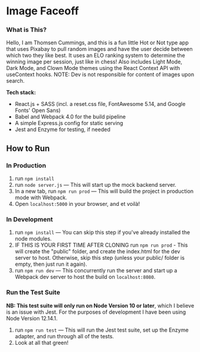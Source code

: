 # Image Faceoff

### What is This?

Hello, I am Thomsen Cummings, and this is a fun little Hot or Not type app that uses Pixabay to pull random images and have the user decide between which two they like best. It uses an ELO ranking system to determine the winning image per session, just like in chess! Also includes Light Mode, Dark Mode, and Clown Mode themes using the React Context API with useContext hooks. NOTE: Dev is not responsible for content of images upon search.

**Tech stack:**

- React.js + SASS (incl. a reset.css file, FontAwesome 5.14, and Google Fonts' Open Sans)
- Babel and Webpack 4.0 for the build pipeline
- A simple Express.js config for static serving
- Jest and Enzyme for testing, if needed

## How to Run

### In Production

1. run `npm install`
2. run `node server.js` — This will start up the mock backend server.
3. In a new tab, run `npm run prod` — This will build the project in production mode with Webpack.
4. Open `localhost:5000` in your browser, and et voilà!

### In Development

1. run `npm install` — You can skip this step if you've already installed the node modules.
2. IF THIS IS YOUR FIRST TIME AFTER CLONING run `npm run prod` - This will create the "public" folder, and create the index.html for the dev server to host. Otherwise, skip this step (unless your public/ folder is empty, then just run it again).
3. run `npm run dev` — This concurrently run the server and start up a Webpack dev server to host the build on `localhost:8080`.

### Run the Test Suite

**NB: This test suite will only run on Node Version 10 or later**, which I believe is an issue with Jest. For the purposes of development I have been using Node Version 12.14.1.

1. run `npm run test` — This will run the Jest test suite, set up the Enzyme adapter, and run through all of the tests.
2. Look at all that green!
